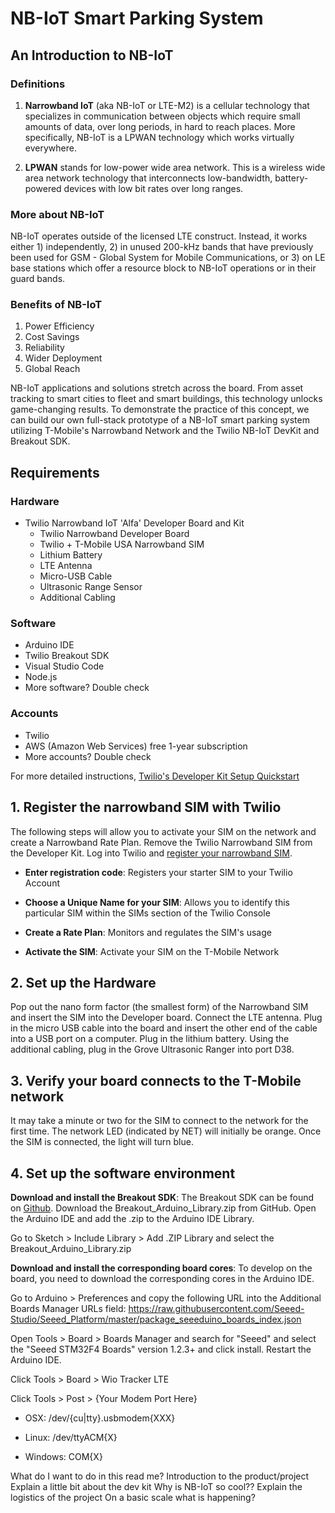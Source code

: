 NB-IoT Smart Parking System
===========================

An Introduction to NB-IoT
-------------------------

### Definitions

1. **Narrowband IoT** (aka NB-IoT or LTE-M2) is a cellular technology that specializes in communication between objects which require small amounts of data, over long periods, in hard to reach places. More specifically, NB-IoT is a LPWAN technology which works virtually everywhere.

2. **LPWAN** stands for low-power wide area network. This is a wireless wide area network technology that interconnects low-bandwidth, battery-powered devices with low bit rates over long ranges.

### More about NB-IoT
NB-IoT operates outside of the licensed LTE construct. Instead, it works either 1) independently, 2) in unused 200-kHz bands that have previously been used for GSM - Global System for Mobile Communications, or 3) on LE base stations which offer a resource block to NB-IoT operations or in their guard bands.

### Benefits of NB-IoT
1. Power Efficiency
2. Cost Savings
3. Reliability
4. Wider Deployment
5. Global Reach

NB-IoT applications and solutions stretch across the board. From asset tracking to smart cities to fleet and smart buildings, this technology unlocks game-changing results. To demonstrate the practice of this concept, we can build our own full-stack prototype of a NB-IoT smart parking system utilizing T-Mobile's Narrowband Network and the Twilio NB-IoT DevKit and Breakout SDK.

Requirements
------------
### Hardware
* Twilio Narrowband IoT 'Alfa' Developer Board and Kit
  * Twilio Narrowband Developer Board
  * Twilio + T-Mobile USA Narrowband SIM
  * Lithium Battery
  * LTE Antenna
  * Micro-USB Cable
  * Ultrasonic Range Sensor
  * Additional Cabling

### Software
* Arduino IDE
* Twilio Breakout SDK
* Visual Studio Code
* Node.js
* More software? Double check

### Accounts
* Twilio
* AWS (Amazon Web Services) free 1-year subscription
* More accounts? Double check

For more detailed instructions, [Twilio's Developer Kit Setup Quickstart](https://www.twilio.com/wireless/narrowband/devkit)

## 1. Register the narrowband SIM with Twilio
The following steps will allow you to activate your SIM on the network and create a Narrowband Rate Plan. Remove the Twilio Narrowband SIM from the Developer Kit. Log into Twilio and [register your narrowband SIM](https://www.twilio.com/docs/wireless/quickstart/alfa-developer-kit#step-1-register-your-narrowband-sim).

* __Enter registration code__: Registers your starter SIM to your Twilio Account

* __Choose a Unique Name for your SIM__: Allows you to identify this particular SIM within the SIMs section of the Twilio Console

* __Create a Rate Plan__: Monitors and regulates the SIM's usage

* __Activate the SIM__: Activate your SIM on the T-Mobile Network

## 2. Set up the Hardware
Pop out the nano form factor (the smallest form) of the Narrowband SIM and insert the SIM into the Developer board. Connect the LTE antenna. Plug in the micro USB cable into the board and insert the other end of the cable into a USB port on a computer. Plug in the lithium battery. Using the additional cabling, plug in the Grove Ultrasonic Ranger into port D38. 

## 3. Verify your board connects to the T-Mobile network
It may take a minute or two for the SIM to connect to the network for the first time. The network LED (indicated by NET) will initially be orange. Once the SIM is connected, the light will turn blue.

## 4. Set up the software environment

__Download and install the Breakout SDK__: The Breakout SDK can be found on [Github](https://github.com/twilio/Breakout_Arduino_Library#setting-up-your-development-environment). Download the Breakout_Arduino_Library.zip from GitHub. Open the Arduino IDE and add the .zip to the Arduino IDE Library.

   Go to Sketch > Include Library > Add .ZIP Library and select the Breakout_Arduino_Library.zip

__Download and install the corresponding board cores__: To develop on the board, you need to download the corresponding cores in the Arduino IDE.

   Go to Arduino > Preferences and copy the following URL into the Additional Boards Manager URLs field: <https://raw.githubusercontent.com/Seeed-Studio/Seeed_Platform/master/package_seeeduino_boards_index.json>
   
   
   Open Tools > Board > Boards Manager and search for "Seeed" and select the "Seeed STM32F4 Boards" version 1.2.3+ and click install. Restart the Arduino IDE.
   
   
  Click Tools > Board > Wio Tracker LTE
   
   
  Click Tools > Post > {Your Modem Port Here}
    
   * OSX: /dev/{cu|tty}.usbmodem{XXX}
    
   * Linux: /dev/ttyACM{X}
    
   * Windows: COM{X}


What do I want to do in this read me?
    Introduction to the product/project
    Explain a little bit about the dev kit
    Why is NB-IoT so cool??
    Explain the logistics of the project
        On a basic scale what is happening?